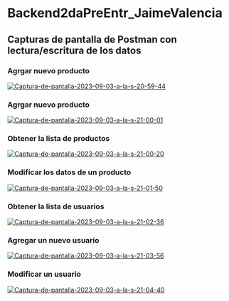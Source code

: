 # Backend2daPreEntr_JaimeValencia

## Capturas de pantalla de Postman con lectura/escritura de los datos

### Agrgar nuevo producto
<a href="https://ibb.co/26n22D5"><img src="https://i.ibb.co/sPmSS0t/Captura-de-pantalla-2023-09-03-a-la-s-20-59-44.png" alt="Captura-de-pantalla-2023-09-03-a-la-s-20-59-44" border="0"></a>

### Agrgar nuevo producto
<a href="https://ibb.co/5WwRGsP"><img src="https://i.ibb.co/RpdDYQq/Captura-de-pantalla-2023-09-03-a-la-s-21-00-01.png" alt="Captura-de-pantalla-2023-09-03-a-la-s-21-00-01" border="0"></a>

### Obtener la lista de productos
<a href="https://ibb.co/m8RNGYH"><img src="https://i.ibb.co/ySN4XM8/Captura-de-pantalla-2023-09-03-a-la-s-21-00-20.png" alt="Captura-de-pantalla-2023-09-03-a-la-s-21-00-20" border="0"></a>

### Modificar los datos de un producto
<a href="https://ibb.co/5hj9MYG"><img src="https://i.ibb.co/1GXnvs7/Captura-de-pantalla-2023-09-03-a-la-s-21-01-50.png" alt="Captura-de-pantalla-2023-09-03-a-la-s-21-01-50" border="0"></a>

### Obtener la lista de usuarios
<a href="https://ibb.co/pb7T69t"><img src="https://i.ibb.co/Fmr1kjS/Captura-de-pantalla-2023-09-03-a-la-s-21-02-36.png" alt="Captura-de-pantalla-2023-09-03-a-la-s-21-02-36" border="0"></a>

### Agregar un nuevo usuario
<a href="https://ibb.co/TbtdwCB"><img src="https://i.ibb.co/P9g0rSZ/Captura-de-pantalla-2023-09-03-a-la-s-21-03-56.png" alt="Captura-de-pantalla-2023-09-03-a-la-s-21-03-56" border="0"></a>

### Modificar un usuario
<a href="https://ibb.co/RHj7vhj"><img src="https://i.ibb.co/x5F3CmF/Captura-de-pantalla-2023-09-03-a-la-s-21-04-40.png" alt="Captura-de-pantalla-2023-09-03-a-la-s-21-04-40" border="0"></a>

